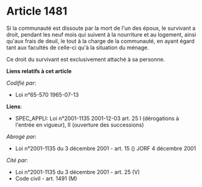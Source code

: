 # Article 1481

Si la communauté est dissoute par la mort de l'un des époux, le survivant a droit, pendant les neuf mois qui suivent à la
nourriture et au logement, ainsi qu'aux frais de deuil, le tout à la charge de la communauté, en ayant égard tant aux
facultés de celle-ci qu'à la situation du ménage.

Ce droit du survivant est exclusivement attaché à sa personne.

**Liens relatifs à cet article**

_Codifié par_:

  - Loi n°65-570 1965-07-13

**Liens**:

  - SPEC_APPLI: Loi n°2001-1135 2001-12-03 art. 25 I (dérogations à l'entrée en vigueur), II (ouverture des successions)

_Abrogé par_:

  - Loi n°2001-1135 du 3 décembre 2001 - art. 15 () JORF 4 décembre 2001

_Cité par_:

  - Loi n°2001-1135 du 3 décembre 2001 - art. 25 (V)
  - Code civil - art. 1491 (M)
